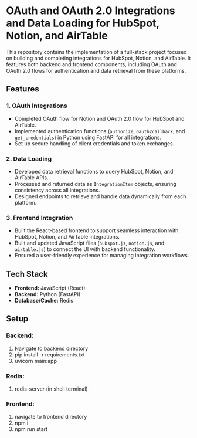 # OAuth and OAuth 2.0 Integrations and Data Loading for HubSpot, Notion, and AirTable

This repository contains the implementation of a full-stack project focused on building and completing integrations for HubSpot, Notion, and AirTable. It features both backend and frontend components, including OAuth and OAuth 2.0 flows for authentication and data retrieval from these platforms.  

## Features

### 1. OAuth Integrations  
- Completed OAuth flow for Notion and OAuth 2.0 flow for HubSpot and AirTable.  
- Implemented authentication functions (`authorize`, `oauth2callback`, and `get_credentials`) in Python using FastAPI for all integrations.  
- Set up secure handling of client credentials and token exchanges.  

### 2. Data Loading  
- Developed data retrieval functions to query HubSpot, Notion, and AirTable APIs.  
- Processed and returned data as `IntegrationItem` objects, ensuring consistency across all integrations.  
- Designed endpoints to retrieve and handle data dynamically from each platform.  

### 3. Frontend Integration  
- Built the React-based frontend to support seamless interaction with HubSpot, Notion, and AirTable integrations.  
- Built and updated JavaScript files (`hubspot.js`, `notion.js`, and `airtable.js`) to connect the UI with backend functionality.  
- Ensured a user-friendly experience for managing integration workflows.  

## Tech Stack  
- **Frontend:** JavaScript (React)  
- **Backend:** Python (FastAPI)  
- **Database/Cache:** Redis  

## Setup

### Backend:
1. Navigate to backend directory
2. pip install -r requirements.txt
3. uvicorn main:app

### Redis:
1. redis-server (in shell terminal)

### Frontend:
1. navigate to frontend directory
2. npm i
3. npm run start
